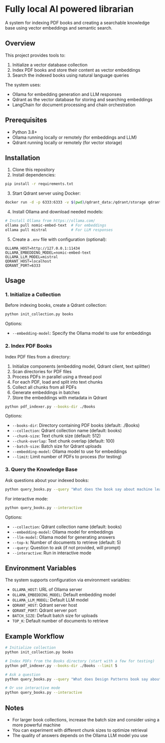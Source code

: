 # Fully local AI powered librarian

A system for indexing PDF books and creating a searchable knowledge base using vector embeddings and semantic search.

## Overview

This project provides tools to:

1. Initialize a vector database collection
2. Index PDF books and store their content as vector embeddings
3. Search the indexed books using natural language queries

The system uses:
- Ollama for embedding generation and LLM responses
- Qdrant as the vector database for storing and searching embeddings
- LangChain for document processing and chain orchestration

## Prerequisites

- Python 3.8+
- Ollama running locally or remotely (for embeddings and LLM)
- Qdrant running locally or remotely (for vector storage)

## Installation

1. Clone this repository
2. Install dependencies:

```bash
pip install -r requirements.txt
```

3. Start Qdrant server using Docker:
```bash
docker run -d -p 6333:6333 -v $(pwd)/qdrant_data:/qdrant/storage qdrant/qdrant
```

4. Install Ollama and download needed models:
```bash
# Install Ollama from https://ollama.com/
ollama pull nomic-embed-text  # For embeddings
ollama pull mistral           # For LLM responses
```

5. Create a `.env` file with configuration (optional):

```
OLLAMA_HOST=http://127.0.0.1:11434
OLLAMA_EMBEDDING_MODEL=nomic-embed-text
OLLAMA_LLM_MODEL=mistral
QDRANT_HOST=localhost
QDRANT_PORT=6333
```

## Usage

### 1. Initialize a Collection

Before indexing books, create a Qdrant collection:

```bash
python init_collection.py books
```

Options:
- `--embedding-model`: Specify the Ollama model to use for embeddings

### 2. Index PDF Books

Index PDF files from a directory:
1. Initialize components (embedding model, Qdrant client, text splitter)
2. Scan directories for PDF files
3. Process PDFs in parallel using a thread pool
4. For each PDF, load and split into text chunks
5. Collect all chunks from all PDFs
6. Generate embeddings in batches
7. Store the embeddings with metadata in Qdrant

```bash
python pdf_indexer.py --books-dir ./Books
```

Options:
- `--books-dir`: Directory containing PDF books (default: ./Books)
- `--collection`: Qdrant collection name (default: books)
- `--chunk-size`: Text chunk size (default: 512)
- `--chunk-overlap`: Text chunk overlap (default: 100)
- `--batch-size`: Batch size for Qdrant uploads
- `--embedding-model`: Ollama model to use for embeddings
- `--limit`: Limit number of PDFs to process (for testing)

### 3. Query the Knowledge Base

Ask questions about your indexed books:

```bash
python query_books.py --query "What does the book say about machine learning?"
```

For interactive mode:

```bash
python query_books.py --interactive
```

Options:
- `--collection`: Qdrant collection name (default: books)
- `--embedding-model`: Ollama model for embeddings
- `--llm-model`: Ollama model for generating answers
- `--top-k`: Number of documents to retrieve (default: 5)
- `--query`: Question to ask (if not provided, will prompt)
- `--interactive`: Run in interactive mode

## Environment Variables

The system supports configuration via environment variables:

- `OLLAMA_HOST`: URL of Ollama server
- `OLLAMA_EMBEDDING_MODEL`: Default embedding model
- `OLLAMA_LLM_MODEL`: Default LLM model
- `QDRANT_HOST`: Qdrant server host
- `QDRANT_PORT`: Qdrant server port
- `BATCH_SIZE`: Default batch size for uploads
- `TOP_K`: Default number of documents to retrieve

## Example Workflow

```bash
# Initialize collection
python init_collection.py books

# Index PDFs from the Books directory (start with a few for testing)
python pdf_indexer.py --books-dir ./Books --limit 5

# Ask a question
python query_books.py --query "What does Design Patterns book say about Factory Pattern?"

# Or use interactive mode
python query_books.py --interactive
```

## Notes
- For larger book collections, increase the batch size and consider using a more powerful machine
- You can experiment with different chunk sizes to optimize retrieval
- The quality of answers depends on the Ollama LLM model you use
